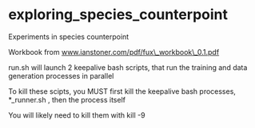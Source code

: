 # exploring\_species\_counterpoint
Experiments in species counterpoint

Workbook from www.ianstoner.com/pdf/fux\_workbook\_0.1.pdf

run.sh will launch 2 keepalive bash scripts, that run the training and data generation processes in parallel

To kill these scipts, you MUST first kill the keepalive bash processes, *_runner.sh , then the process itself

You will likely need to kill them with kill -9

